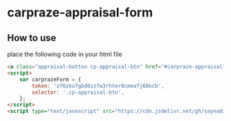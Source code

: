 # carpraze-appraisal-form

## How to use

place the following code in your html file
```html
<a class="appraisal-button cp-appraisal-btn" href="#carpraze-appraisal">appraisal</a>
<script>
    var carprazeForm = {
        token: 'zf6zku7gbd6zzfw3rhter0cmeafj68kcb',
        selector: '.cp-appraisal-btn',
    };
</script>
<script type="text/javascript" src="https://cdn.jsdelivr.net/gh/saynadim/carpraze-appraisal-form@1.0.4/appraisal-form.js"> </script>
```
